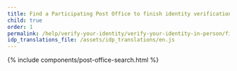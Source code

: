```yaml
---
title: Find a Participating Post Office to finish identity verification
child: true
order: 1
permalink: /help/verify-your-identity/verify-your-identity-in-person/find-a-participating-post-office/
idp_translations_file: /assets/idp_translations/en.js
---
```


{% include components/post-office-search.html %}
